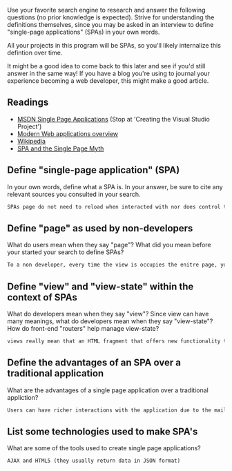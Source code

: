 <!-- # Single-Page Applications Study -->

Use your favorite search engine to research and answer the following questions
(no prior knowledge is expected). Strive for understanding the definitions
themselves, since you may be asked in an interview to define "single-page
applications" (SPAs) in your own words.

All your projects in this program will be SPAs, so you'll likely internalize
this defintion over time.

It might be a good idea to come back to this later and see if you'd still answer
in the same way! If you have a blog you're using to journal your experience
becoming a web developer, this might make a good article.

## Readings

-   [MSDN Single Page Applications](https://msdn.microsoft.com/en-us/magazine/dn463786.aspx) (Stop at 'Creating the Visual Studio Project')
-   [Modern Web applications overview](http://singlepageappbook.com/goal.html)
-   [Wikipedia](https://en.wikipedia.org/wiki/Single-page_application)
-   [SPA and the Single Page Myth](https://johnpapa.net/pageinspa/)

## Define "single-page application" (SPA)

In your own words, define what a SPA is. In your answer, be sure to cite any
relevant sources you consulted in your search.

```md
SPAs page do not need to reload when interacted with nor does control transfer to another page. They use "views" that are essentially pre-loaded (with a one time request from the server) to emulate new pages, or just fragments of HTML that must be utilized.
```

## Define "page" as used by non-developers

What do users mean when they say "page"? What did you mean before your started
your search to define SPAs?

```md
To a non developer, every time the view is occupies the enitre page, you have now entered a new page. The “Go to the order entry screen” example is a perfect analogy. It is a view they are looking at not a new page.
```

## Define "view" and "view-state" within the context of SPAs

What do developers mean when they say "view"? Since view can have many meanings,
what do developers mean when they say "view-state"? How do front-end "routers"
help manage view-state?

```md
views really mean that an HTML fragment that offers new functionality to the application has come onto the "page." This may be something that does not encompass the whole broswer view but certainly can. SPA supports the concept of routing (using the appropriately named "router" to do so). The router allows a user to go from one "view point" to another within the browser by clicking a certain element.
```

## Define the advantages of an SPA over a traditional application

What are the advantages of a single page application over a traditional appliction?

```md
Users can have richer interactions with the application due to the mailiable nature of SPAs. They are fluid and do not need regualr page loads to run with their full functionality.
```

## List some technologies used to make SPA's

What are some of the tools used to create single page applications?

```md
AJAX and HTML5 (they usually return data in JSON format)
```
